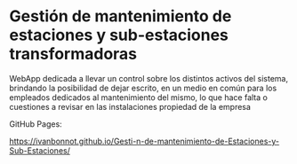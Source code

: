 

# Gestión de mantenimiento de estaciones y sub-estaciones transformadoras

WebApp dedicada a llevar un control sobre los distintos activos del sistema, brindando la posibilidad de dejar escrito, en un medio en común para los empleados dedicados al mantenimiento del mismo, lo que hace falta o cuestiones a revisar en las instalaciones propiedad de la empresa

GitHub Pages:

https://ivanbonnot.github.io/Gesti-n-de-mantenimiento-de-Estaciones-y-Sub-Estaciones/